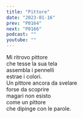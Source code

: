 ```yaml
---
title: "Pittore"
date: "2023-01-16"
prev: "P0164"
next: "P0166"
podcast: ""
youtube: ""
---
```


Mi ritrovo pittore  
che tesse la sua tela  
assembla i pennelli  
estrae i colori.  
Un pittore ancora da svelare  
forse da scoprire  
magari non esisto  
come un pittore  
che dipinge con le parole.
